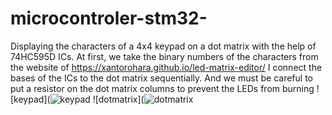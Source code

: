 # microcontroler-stm32-
Displaying the characters of a 4x4 keypad on a dot matrix with the help of 74HC595D ICs.
At first, we take the binary numbers of the characters from the website of https://xantorohara.github.io/led-matrix-editor/ 
I connect the bases of the ICs to the dot matrix sequentially. And we must be careful to put a resistor on the dot matrix columns to prevent the LEDs from burning
![keypad](![keypad](https://github.com/mohamad9014/microcontroler-stm32-/assets/121359931/2db04b5f-9902-4f66-a67d-0c76edb25b7b)
![dotmatrix](![dotmatrix](https://github.com/mohamad9014/microcontroler-stm32-/assets/121359931/4cc3d0d4-4272-46d7-b717-f12f2c32fa62)

